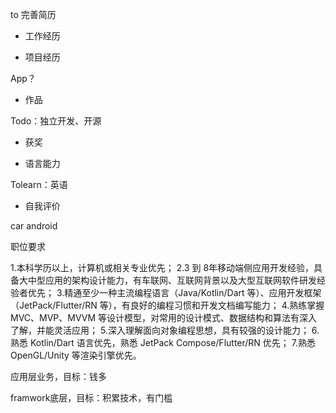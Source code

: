 to 完善简历

- 工作经历

- 项目经历

App？

- 作品

Todo：独立开发、开源

- 获奖

- 语言能力

Tolearn：英语

- 自我评价



car android

职位要求

1.本科学历以上，计算机或相关专业优先； 2.3 到 8年移动端侧应用开发经验，具备大中型应用的架构设计能力，有车联网、互联网背景以及大型互联网软件研发经验者优先； 3.精通至少一种主流编程语言（Java/Kotlin/Dart 等）、应用开发框架（JetPack/Flutter/RN 等），有良好的编程习惯和开发文档编写能力； 4.熟练掌握 MVC、MVP、MVVM 等设计模型，对常用的设计模式、数据结构和算法有深入了解，并能灵活应用； 5.深入理解面向对象编程思想，具有较强的设计能力； 6.熟悉 Kotlin/Dart 语言优先，熟悉 JetPack Compose/Flutter/RN 优先； 7.熟悉 OpenGL/Unity 等渲染引擎优先。

应用层业务，目标：钱多

framwork底层，目标：积累技术，有门槛
